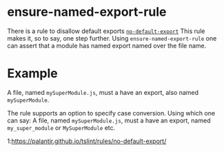 # ensure-named-export-rule

There is a rule to disallow default exports [`no-default-export`](1)
This rule makes it, so to say, one step further.
Using `ensure-named-export-rule` one can assert that a module has named export named over the file name.
 
# Example

A file, named `mySuperModule.js`, must a have an export, also named `mySuperModule`.

The rule supports an option to specify case conversion. Using which one can say:
A file, named `mySuperModule.js`, must a have an export, named `my_super_module` or `MySuperModule` etc.

1:https://palantir.github.io/tslint/rules/no-default-export/